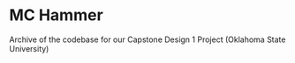MC Hammer
==================

Archive of the codebase for our Capstone Design 1 Project (Oklahoma State University)